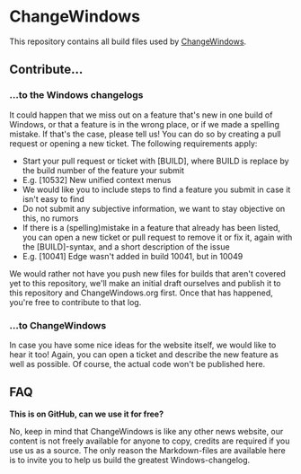 # ChangeWindows

This repository contains all build files used by [ChangeWindows](https://changewindows.org).

## Contribute...

### ...to the Windows changelogs
It could happen that we miss out on a feature that's new in one build of Windows, or that a feature is in the wrong place, or if we made a spelling mistake. If that's the case, please tell us! You can do so by creating a pull request or opening a new ticket. The following requirements apply:

- Start your pull request or ticket with [BUILD], where BUILD is replace by the build number of the feature your submit
 - E.g. [10532] New unified context menus
- We would like you to include steps to find a feature you submit in case it isn't easy to find
- Do not submit any subjective information, we want to stay objective on this, no rumors
- If there is a (spelling)mistake in a feature that already has been listed, you can open a new ticket or pull request to remove it or fix it, again with the [BUILD]-syntax, and a short description of the issue
 - E.g. [10041] Edge wasn't added in build 10041, but in 10049
 
We would rather not have you push new files for builds that aren't covered yet to this repository, we'll make an initial draft ourselves and publish it to this repository and ChangeWindows.org first. Once that has happened, you're free to contribute to that log.

### ...to ChangeWindows
In case you have some nice ideas for the website itself, we would like to hear it too! Again, you can open a ticket and describe the new feature as well as possible. Of course, the actual code won't be published here.

## FAQ

**This is on GitHub, can we use it for free?**

No, keep in mind that ChangeWindows is like any other news website, our content is not freely available for anyone to copy, credits are required if you use us as a source. The only reason the Markdown-files are available here is to invite you to help us build the greatest Windows-changelog.
